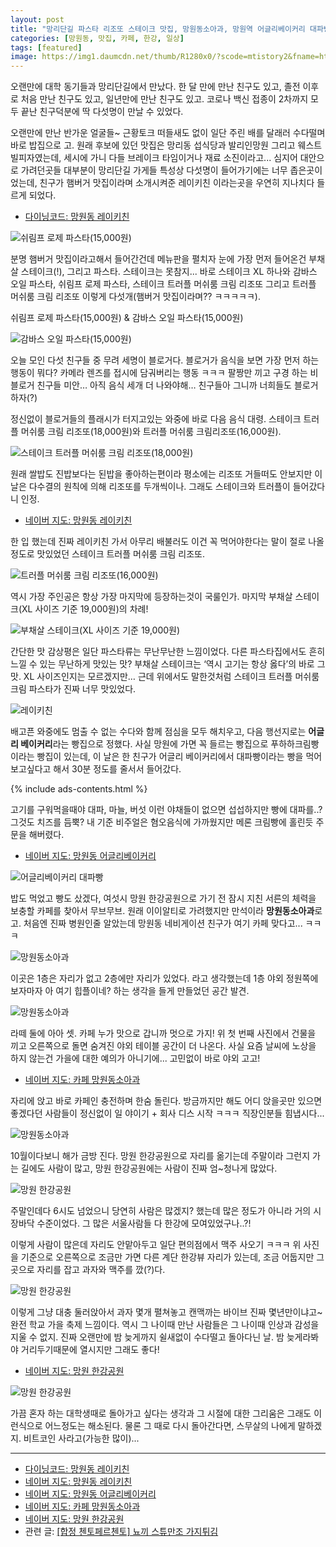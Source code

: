 ```yaml
---
layout: post
title: "망리단길 파스타 리조또 스테이크 맛집, 망원동소아과, 망원역 어글리베이커리 대파빵, 망원 한강공원"
categories: [망원동, 맛집, 카페, 한강, 일상]
tags: [featured]
image: https://img1.daumcdn.net/thumb/R1280x0/?scode=mtistory2&fname=https%3A%2F%2Fblog.kakaocdn.net%2Fdn%2FThSf4%2Fbtrf3tzeLRy%2F58rFeeaPgryrCkNJ6duSB1%2Fimg.jpg
---
```


오랜만에 대학 동기들과 망리단길에서 만났다. 한 달 만에 만난 친구도 있고, 졸전 이후로 처음 만난 친구도 있고, 일년만에 만난 친구도 있고. 코로나 백신 접종이 2차까지 모두 끝난 친구덕분에 딱 다섯명이 만날 수 있었다.

오랜만에 만난 반가운 얼굴들~ 근황토크 떠들새도 없이 일단 주린 배를 달래러 수다떨며 바로 밥집으로 고. 원래 후보에 있던 맛집은 망리동 섭식당과 발리인망원 그리고 웨스트빌피자였는데, 세시에 가니 다들 브레이크 타임이거나 재료 소진이라고... 심지어 대안으로 가려던곳들 대부분이 망리단길 가게들 특성상 다섯명이 들어가기에는 너무 좁은곳이었는데, 친구가 햄버거 맛집이라며 소개시켜준 레이키친 이라는곳을 우연히 지나치다 들르게 되었다.

- <a href="https://www.diningcode.com/profile.php?rid=HQAX1dujsAQd" rel="noopener noreferrer" target="_blank" class="markdown-link" title="다이닝코드: 망원동 레이키친">다이닝코드: 망원동 레이키친</a>

![쉬림프 로제 파스타(15,000원)](https://img1.daumcdn.net/thumb/R1280x0/?scode=mtistory2&fname=https%3A%2F%2Fblog.kakaocdn.net%2Fdn%2FdPxIJY%2Fbtrf3urpRsx%2Fw9MFMSAKqQHMo6tpR6de80%2Fimg.jpg)

분명 햄버거 맛집이라고해서 들어간건데 메뉴판을 펼치자 눈에 가장 먼저 들어온건 부채살 스테이크(!), 그리고 파스타. 스테이크는 못참지... 바로 스테이크 XL 하나와 감바스 오일 파스타, 쉬림프 로제 파스타, 스테이크 트러플 머쉬룸 크림 리조또 그리고 트러플 머쉬룸 크림 리조또 이렇게 다섯개(햄버거 맛집이라며?? ㅋㅋㅋㅋㅋ).

쉬림프 로제 파스타(15,000원) & 감바스 오일 파스타(15,000원)

![감바스 오일 파스타(15,000원)](https://img1.daumcdn.net/thumb/R1280x0/?scode=mtistory2&fname=https%3A%2F%2Fblog.kakaocdn.net%2Fdn%2FbfXJR4%2FbtrfVufm5CY%2Fm9WnHWRdNfNRuMSRcvDk8k%2Fimg.jpg)

오늘 모인 다섯 친구들 중 무려 세명이 블로거다. 블로거가 음식을 보면 가장 먼저 하는 행동이 뭐다? 카메라 렌즈를 접시에 담궈버리는 행동 ㅋㅋㅋ 팔짱만 끼고 구경 하는 비블로거 친구들 미안… 아직 음식 세개 더 나와야해… 친구들아 그니까 너희들도 블로거 하자(?)

정신없이 블로거들의 플래시가 터지고있는 와중에 바로 다음 음식 대령. 스테이크 트러플 머쉬룸 크림 리조또(18,000원)와 트러플 머쉬룸 크림리조또(16,000원).

![스테이크 트러플 머쉬룸 크림 리조또(18,000원)](https://img1.daumcdn.net/thumb/R1280x0/?scode=mtistory2&fname=https%3A%2F%2Fblog.kakaocdn.net%2Fdn%2FDj9lr%2FbtrfZpxnqFT%2FeOkKZtuZJspYG5JZRQOe1K%2Fimg.jpg)

원래 쌀밥도 진밥보다는 된밥을 좋아하는편이라 평소에는 리조또 거들떠도 안보지만 이 날은 다수결의 원칙에 의해 리조또를 두개씩이나. 그래도 스테이크와 트러플이 들어갔다니 인정.

- <a href="http://naver.me/FPseeMVm" rel="noopener noreferrer" target="_blank" class="markdown-link" title="네이버 지도: 망원동 레이키친">네이버 지도: 망원동 레이키친</a>

한 입 했는데 진짜 레이키친 가서 아무리 배불러도 이건 꼭 먹어야한다는 말이 절로 나올정도로 맛있었던 스테이크 트러플 머쉬룸 크림 리조또.

![트러플 머쉬룸 크림 리조또(16,000원)](https://img1.daumcdn.net/thumb/R1280x0/?scode=mtistory2&fname=https%3A%2F%2Fblog.kakaocdn.net%2Fdn%2FcDPjdS%2Fbtrf5jC8FgA%2FoJKoZlRnbekavR8CY6W8W1%2Fimg.jpg)

역시 가장 주인공은 항상 가장 마지막에 등장하는것이 국룰인가. 마지막 부채살 스테이크(XL 사이즈 기준 19,000원)의 차례!

![부채살 스테이크(XL 사이즈 기준 19,000원)](https://img1.daumcdn.net/thumb/R1280x0/?scode=mtistory2&fname=https%3A%2F%2Fblog.kakaocdn.net%2Fdn%2FThSf4%2Fbtrf3tzeLRy%2F58rFeeaPgryrCkNJ6duSB1%2Fimg.jpg)

간단한 맛 감상평은 일단 파스타류는 무난무난한 느낌이었다. 다른 파스타집에서도 흔히 느낄 수 있는 무난하게 맛있는 맛? 부채살 스테이크는 ‘역시 고기는 항상 옳다’의 바로 그 맛. XL 사이즈인지는 모르겠지만… 근데 위에서도 말한것처럼 스테이크 트러플 머쉬룸 크림 파스타가 진짜 너무 맛있었다.

![레이키친](https://img1.daumcdn.net/thumb/R1280x0/?scode=mtistory2&fname=https%3A%2F%2Fblog.kakaocdn.net%2Fdn%2Fw7Hjr%2FbtrfXyVBArt%2FaJGkE4lZH1qNcknmEus2F0%2Fimg.jpg)

배고픈 와중에도 멈출 수 없는 수다와 함께 점심을 모두 해치우고, 다음 행선지로는 **어글리 베이커리**라는 빵집으로 정했다. 사실 망원에 가면 꼭 들르는 빵집으로 푸하하크림빵 이라는 빵집이 있는데, 이 날은 한 친구가 어글리 베이커리에서 대파빵이라는 빵을 먹어보고싶다고 해서 30분 정도를 줄서서 들어갔다.

{% include ads-contents.html %}

고기를 구워먹을때야 대파, 마늘, 버섯 이런 야채들이 없으면 섭섭하지만 빵에 대파를..? 그것도 치즈를 듬뿍? 내 기준 비주얼은 혐오음식에 가까웠지만 메론 크림빵에 홀린듯 주문을 해버렸다.

- <a href="http://naver.me/xuICegv9" rel="noopener noreferrer" target="_blank" class="markdown-link" title="네이버 지도: 망원동 어글리베이커리">네이버 지도: 망원동 어글리베이커리</a>

![어글리베이커리 대파빵](https://img1.daumcdn.net/thumb/R1280x0/?scode=mtistory2&fname=https%3A%2F%2Fblog.kakaocdn.net%2Fdn%2FEnH4z%2Fbtrf1hFRD8Z%2FrSquwAAaSPjMbKdvaChrk0%2Fimg.jpg)

밥도 먹었고 빵도 샀겠다, 여섯시 망원 한강공원으로 가기 전 잠시 지친 서른의 체력을 보충할 카페를 찾아서 무브무브. 원래 이이알티로 가려했지만 만석이라 **망원동소아과**로 고. 처음엔 진짜 병원인줄 알았는데 망원동 네비게이션 친구가 여기 카페 맞다고... ㅋㅋㅋ

![망원동소아과](https://img1.daumcdn.net/thumb/R1280x0/?scode=mtistory2&fname=https%3A%2F%2Fblog.kakaocdn.net%2Fdn%2FbBBfFi%2Fbtrf1iY5tcV%2FwuJnh8DseeGg0tTUv1RNi0%2Fimg.jpg)

이곳은 1층은 자리가 없고 2층에만 자리가 있었다. 라고 생각했는데 1층 야외 정원쪽에 보자마자 아 여기 힙플이네? 하는 생각을 들게 만들었던 공간 발견.

![망원동소아과](https://img1.daumcdn.net/thumb/R1280x0/?scode=mtistory2&fname=https%3A%2F%2Fblog.kakaocdn.net%2Fdn%2Fca6dAD%2FbtrfZpqBvOf%2FYb0BSJyDdm3ehL8fL15R9k%2Fimg.jpg)

라떼 둘에 아아 셋. 카페 누가 맛으로 갑니까 멋으로 가지! 위 첫 번째 사진에서 건물을 끼고 오른쪽으로 돌면 숨겨진 야외 테이블 공간이 더 나온다. 사실 요즘 날씨에 노상을 하지 않는건 가을에 대한 예의가 아니기에... 고민없이 바로 야외 고고!

- <a href="http://naver.me/GIqthJFa" rel="noopener noreferrer" target="_blank" class="markdown-link" title="네이버 지도: 카페 망원동소아과">네이버 지도: 카페 망원동소아과</a>

자리에 앉고 바로 카페인 충전하며 한숨 돌린다. 방금까지만 해도 어디 앉을곳만 있으면 좋겠다던 사람들이 정신없이 일 야이기 + 회사 디스 시작 ㅋㅋㅋ 직장인분들 힘냅시다...

![망원동소아과](https://img1.daumcdn.net/thumb/R1280x0/?scode=mtistory2&fname=https%3A%2F%2Fblog.kakaocdn.net%2Fdn%2FqkKe5%2FbtrfZpYq3Gl%2FTn4tT7zlcfz7xlUDXZBcGK%2Fimg.jpg)

10월이다보니 해가 금방 진다. 망원 한강공원으로 자리를 옮기는데 주말이라 그런지 가는 길에도 사람이 많고, 망원 한강공원에는 사람이 진짜 엄~청나게 많았다.

![망원 한강공원](https://img1.daumcdn.net/thumb/R1280x0/?scode=mtistory2&fname=https%3A%2F%2Fblog.kakaocdn.net%2Fdn%2FcoRHkh%2FbtrfUO6t41j%2F3ZazwMpaNQbZKGhXZkH5P0%2Fimg.jpg)

주말인데다 6시도 넘었으니 당연히 사람은 많겠지? 했는데 많은 정도가 아니라 거의 시장바닥 수준이었다. 그 많은 서울사람들 다 한강에 모여있었구나..?!

이렇게 사람이 많은데 자리도 안맡아두고 일단 편의점에서 맥주 사오기 ㅋㅋㅋ 위 사진을 기준으로 오른쪽으로 조금만 가면 다른 계단 한강뷰 자리가 있는데, 조금 어둡지만 그곳으로 자리를 잡고 과자와 맥주를 깠(?)다.

![망원 한강공원](https://img1.daumcdn.net/thumb/R1280x0/?scode=mtistory2&fname=https%3A%2F%2Fblog.kakaocdn.net%2Fdn%2FbUN5te%2FbtrfXyg3c4g%2FHuMkuUbDXwyHfsDkEcyjd1%2Fimg.jpg)

이렇게 그냥 대충 둘러앉아서 과자 몇개 펼쳐놓고 캔맥까는 바이브 진짜 몇년만이냐고~ 완전 학교 가을 축제 느낌이다. 역시 그 나이때 만난 사람들은 그 나이때 인상과 감성을 지울 수 없지. 진짜 오랜만에 밤 늦게까지 쉴새없이 수다떨고 돌아다닌 날. 밤 늦게라봐야 거리두기때문에 열시지만 그래도 좋다!

- <a href="http://naver.me/xZDOpRx3" rel="noopener noreferrer" target="_blank" class="markdown-link" title="네이버 지도: 망원 한강공원">네이버 지도: 망원 한강공원</a>

![망원 한강공원](https://img1.daumcdn.net/thumb/R1280x0/?scode=mtistory2&fname=https%3A%2F%2Fblog.kakaocdn.net%2Fdn%2Fso7Iq%2FbtrfWcetxsq%2FU5LDUhjXJxD34Uqs6sxVN0%2Fimg.jpg)

가끔 혼자 하는 대학생때로 돌아가고 싶다는 생각과 그 시절에 대한 그리움은 그래도 이런식으로 어느정도는 해소된다. 물론 그 때로 다시 돌아간다면, 스무살의 나에게 말하겠지. 비트코인 사라고(가능한 많이)...

---

- <a href="https://www.diningcode.com/profile.php?rid=HQAX1dujsAQd" rel="noopener noreferrer" target="_blank" class="markdown-link" title="다이닝코드: 망원동 레이키친">다이닝코드: 망원동 레이키친</a>
- <a href="http://naver.me/FPseeMVm" rel="noopener noreferrer" target="_blank" class="markdown-link" title="네이버 지도: 망원동 레이키친">네이버 지도: 망원동 레이키친</a>
- <a href="http://naver.me/xuICegv9" rel="noopener noreferrer" target="_blank" class="markdown-link" title="네이버 지도: 망원동 어글리베이커리">네이버 지도: 망원동 어글리베이커리</a>
- <a href="http://naver.me/GIqthJFa" rel="noopener noreferrer" target="_blank" class="markdown-link" title="네이버 지도: 카페 망원동소아과">네이버 지도: 카페 망원동소아과</a>
- <a href="http://naver.me/xZDOpRx3" rel="noopener noreferrer" target="_blank" class="markdown-link" title="네이버 지도: 망원 한강공원">네이버 지도: 망원 한강공원</a>
- 관련 글: <a href="/%ED%95%A9%EC%A0%95-%EC%B2%B8%ED%86%A0%ED%8E%98%EB%A5%B4%EC%B2%B8%ED%86%A0-%EB%87%A8%EB%81%BC-%EC%8A%A4%ED%8A%9C%EB%A7%8C%EC%A1%B0-%EA%B0%80%EC%A7%80%ED%8A%80%EA%B9%80/" class="markdown-link">[합정 첸토페르첸토] 뇨끼 스튜만조 가지튀김</a>
